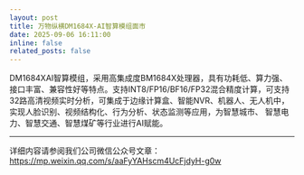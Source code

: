 ```yaml
---
layout: post
title: 万物纵横DM1684X-AI智算模组面市
date: 2025-09-06 16:11:00
inline: false
related_posts: false
---
```


DM1684XAI智算模组，采用高集成度BM1684X处理器，具有功耗低、算力强、接口丰富、兼容性好等特点。支持INT8/FP16/BF16/FP32混合精度计算，可支持32路高清视频实时分析，可集成于边缘计算盒、智能NVR、机器人、无人机中，实现人脸识别、视频结构化、行为分析、状态监测等应用，为智慧城市、 智慧电力、智慧交通、智慧煤矿等行业进行AI赋能。

-----

详细内容请参阅我们公司微信公众号文章： https://mp.weixin.qq.com/s/aaFyYAHscm4UcFjdyH-g0w
